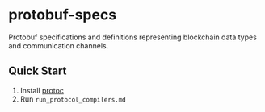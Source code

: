 # protobuf-specs
Protobuf specifications and definitions representing blockchain data types and communication channels.


## Quick Start

1. Install [protoc](https://developers.google.com/protocol-buffers/docs/downloads#release-packages)
2. Run `run_protocol_compilers.md`